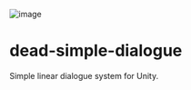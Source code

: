 ![image](https://user-images.githubusercontent.com/9970080/181796837-56fd086f-4922-4bac-a8e7-9322824a39ab.png)

# dead-simple-dialogue
Simple linear dialogue system for Unity. 
